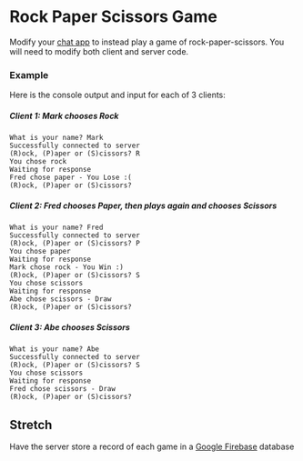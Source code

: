 # Rock Paper Scissors Game
Modify your [chat app](./chat.md) to instead play a game of rock-paper-scissors.  You will need to 
modify both client and server code.

### Example

Here is the console output and input for each of 3 clients:
##### Client 1: Mark chooses Rock
```
What is your name? Mark
Successfully connected to server
(R)ock, (P)aper or (S)cissors? R
You chose rock
Waiting for response
Fred chose paper - You Lose :(
(R)ock, (P)aper or (S)cissors? 
```

##### Client 2: Fred chooses Paper, then plays again and chooses Scissors
```
What is your name? Fred
Successfully connected to server
(R)ock, (P)aper or (S)cissors? P
You chose paper
Waiting for response
Mark chose rock - You Win :)
(R)ock, (P)aper or (S)cissors? S
You chose scissors
Waiting for response
Abe chose scissors - Draw
(R)ock, (P)aper or (S)cissors? 
```

##### Client 3: Abe chooses Scissors
```
What is your name? Abe
Successfully connected to server
(R)ock, (P)aper or (S)cissors? S
You chose scissors
Waiting for response
Fred chose scissors - Draw
(R)ock, (P)aper or (S)cissors? 
```

## Stretch
Have the server store a record of each game in a [Google Firebase](https://firebase.google.com/) database
